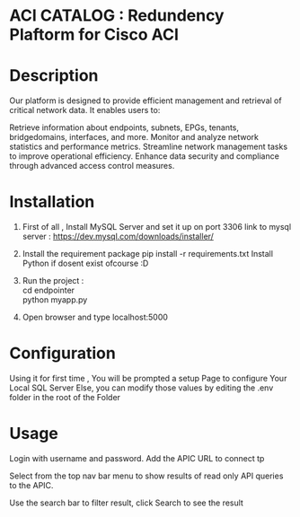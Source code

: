 # ACI CATALOG : Redundency Plaftorm for Cisco ACI 

# Description

Our platform is designed to provide efficient management and retrieval of critical network data. It enables users to:

Retrieve information about endpoints, subnets, EPGs, tenants, bridgedomains, interfaces, and more.
Monitor and analyze network statistics and performance metrics.
Streamline network management tasks to improve operational efficiency.
Enhance data security and compliance through advanced access control measures.

# Installation

1) First of all , Install MySQL Server and set it up on port 3306
    link to mysql server : https://dev.mysql.com/downloads/installer/
                                                                               
2) Install the requirement package pip install -r requirements.txt 
    Install Python if dosent exist ofcourse :D
3) Run the project :                                                                              
    cd endpointer                                                                            
    python myapp.py                                                                                   
4) Open browser and type localhost:5000                                                                            

# Configuration
Using it for first time , You will be prompted a setup Page to configure Your Local SQL Server 
Else, you can modify those values by editing the .env folder in the root of the Folder

# Usage
Login with username and password. Add the APIC URL to connect tp 

Select from the top nav bar menu to show results of read only API queries to the APIC.                                                                                  

Use the search bar to filter result, click Search to see the result                                                         
